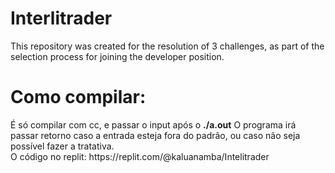 # Interlitrader
This repository was created for the resolution of 3 challenges, as part of the selection process for joining the developer position.

<h1>Como compilar: </h1>
<p>É só compilar com cc, e passar o input após o <strong>./a.out</strong>
O programa irá passar retorno caso a entrada esteja fora do padrão, ou caso não seja possível fazer a tratativa.</br>
O código no replit: https://replit.com/@kaluanamba/Intelitrader
</p>
